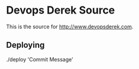 # Devops Derek Source
This is the source for http://www.devopsderek.com.

## Deploying
./deploy 'Commit Message'
